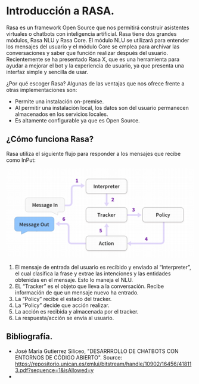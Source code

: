 # Introducción a RASA.

Rasa es un framework Open Source que nos permitirá construir asistentes virtuales o chatbots con inteligencia artificial. Rasa tiene dos grandes módulos, Rasa NLU y Rasa Core. El módulo NLU se utilizará para entender los mensajes del usuario y el módulo Core se emplea para archivar las conversaciones y saber que función realizar después del usuario. Recientemente se ha presentado Rasa X, que es una herramienta para ayudar a mejorar el bot y la experiencia de usuario, ya que presenta una interfaz simple y sencilla de usar.

¿Por qué escoger Rasa? Algunas de las ventajas que nos ofrece frente a otras implementaciones son:

- Permite una instalación on-premise. 
- Al permitir una instalación local, los datos son del usuario permanecen almacenados en los servicios locales.
- Es altamente configurable ya que es Open Source.



## ¿Cómo funciona Rasa?

Rasa utiliza el siguiente flujo para responder a los mensajes que recibe como InPut:

![image-20200406173006432](./rasa/images/Rasa_Flujo_Respuesta.png)

1. El mensaje de entrada del usuario es recibido y enviado al “Interpreter”, el cual clasifica la frase y extrae las intenciones y las entidades obtenidas en el mensaje. Esto lo maneja el NLU. 
2. EL “Tracker” es el objeto que lleva a la conversación. Recibe información de que un mensaje nuevo ha entrado.
3. La “Policy” recibe el estado del tracker.
4. La “Policy” decide que acción realizar.
5. La acción es recibida y almacenada por el tracker.
6. La respuesta/acción se envía al usuario.







## Bibliografía.

- José Maria Gutierrez Siliceo, "DESARRROLLO DE CHATBOTS CON ENTORNOS DE CÓDIGO ABIERTO". Source: https://repositorio.unican.es/xmlui/bitstream/handle/10902/16456/418113.pdf?sequence=1&isAllowed=y
- 